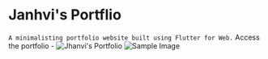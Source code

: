 # Janhvi's Portflio

`A minimalisting portfolio website built using Flutter for Web.`
Access the portfolio - ![Jhanvi's Portfolio](https://janhvi-s.github.io/#/)
![Sample Image](https://user-images.githubusercontent.com/66905426/214880411-ddebfcb8-5ae3-46eb-ba07-7e025026eb99.png)
